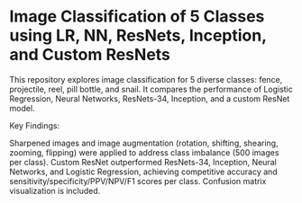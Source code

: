 # Image Classification of 5 Classes using LR, NN, ResNets, Inception, and Custom ResNets
This repository explores image classification for 5 diverse classes: fence, projectile, reel, pill bottle, and snail. It compares the performance of Logistic Regression, Neural Networks, ResNets-34, Inception, and a custom ResNet model.

Key Findings:

Sharpened images and image augmentation (rotation, shifting, shearing, zooming, flipping) were applied to address class imbalance (500 images per class).
Custom ResNet outperformed ResNets-34, Inception, Neural Networks, and Logistic Regression, achieving competitive accuracy and sensitivity/specificity/PPV/NPV/F1 scores per class.
Confusion matrix visualization is included.
